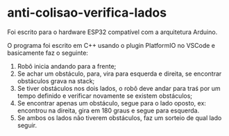 # anti-colisao-verifica-lados

Foi escrito para o hardware ESP32 compatível com a arquitetura Arduino.

O programa foi escrito em C++ usando o plugin PlatformIO no VSCode e basicamente faz o seguinte:

1) Robô inicia andando para a frente;
2) Se achar um obstáculo, para, vira para esquerda e direita, se encontrar obstáculos grava na stack;
3) Se tiver obstáculos nos dois lados, o robô deve andar para traś por um tempo definido e verificar novamente se existem obstáculos;
4) Se encontrar apenas um obstáculo, segue para o lado oposto, ex: encontrou na direita, gira em 180 graus e segue para esquerda.
5) Se ambos os lados não tiverem obstáculos, faz um sorteio de qual lado seguir.
